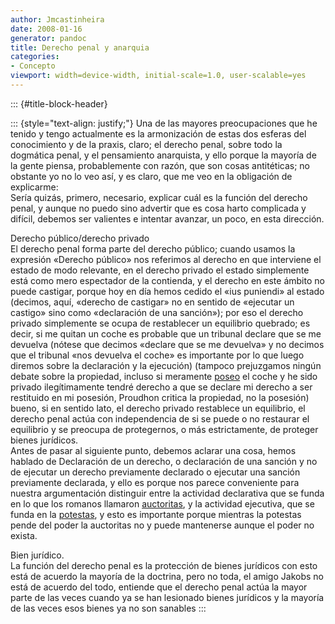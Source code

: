 ```yaml
---
author: Jmcastinheira
date: 2008-01-16
generator: pandoc
title: Derecho penal y anarquia
categories:
- Concepto
viewport: width=device-width, initial-scale=1.0, user-scalable=yes
---
```


::: {#title-block-header}

::: {style="text-align: justify;"}
Una de las mayores preocupaciones que he tenido y tengo actualmente es
la armonización de estas dos esferas del conocimiento y de la praxis,
claro; el derecho penal, sobre todo la dogmática penal, y el pensamiento
anarquista, y ello porque la mayoría de la gente piensa, probablemente
con razón, que son cosas antitéticas; no obstante yo no lo veo así, y es
claro, que me veo en la obligación de explicarme:\
Sería quizás, primero, necesario, explicar cuál es la función del
derecho penal, y aunque no puedo sino advertir que es cosa harto
complicada y difícil, debemos ser valientes e intentar avanzar, un poco,
en esta dirección.

Derecho público/derecho privado\
El derecho penal forma parte del derecho público; cuando usamos la
expresión «Derecho público» nos referimos al derecho en que interviene
el estado de modo relevante, en el derecho privado el estado simplemente
está como mero espectador de la contienda, y el derecho en este ámbito
no puede castigar, porque hoy en día hemos cedido el «ius puniendi» al
estado (decimos, aquí, «derecho de castigar» no en sentido de «ejecutar
un castigo» sino como «declaración de una sanción»); por eso el derecho
privado simplemente se ocupa de restablecer un equilibrio quebrado; es
decir, si me quitan un coche es probable que un tribunal declare que se
me devuelva (nótese que decimos «declare que se me devuelva» y no
decimos que el tribunal «nos devuelva el coche» es importante por lo que
luego diremos sobre la declaración y la ejecución) (tampoco prejuzgamos
ningún debate sobre la propiedad, incluso si meramente
[poseo](http://es.wikipedia.org/wiki/Posesi%C3%B3n) el coche y he sido
privado ilegítimamente tendré derecho a que se declare mi derecho a ser
restituido en mi posesión, Proudhon critica la propiedad, no la
posesión) bueno, si en sentido lato, el derecho privado restablece un
equilibrio, el derecho penal actúa con independencia de si se puede o no
restaurar el equilibrio y se preocupa de protegernos, o más
estrictamente, de proteger bienes jurídicos.\
Antes de pasar al siguiente punto, debemos aclarar una cosa, hemos
hablado de Declaración de un derecho, o declaración de una sanción y no
de ejecutar un derecho previamente declarado o ejecutar una sanción
previamente declarada, y ello es porque nos parece conveniente para
nuestra argumentación distinguir entre la actividad declarativa que se
funda en lo que los romanos llamaron
[auctoritas](http://es.wikipedia.org/wiki/Auctoritas), y la actividad
ejecutiva, que se funda en la
[potestas](http://es.wikipedia.org/wiki/Potestas), y esto es importante
porque mientras la potestas pende del poder la auctoritas no y puede
mantenerse aunque el poder no exista.

Bien jurídico.\
La función del derecho penal es la protección de bienes jurídicos con
esto está de acuerdo la mayoría de la doctrina, pero no toda, el amigo
Jakobs no está de acuerdo del todo, entiende que el derecho penal actúa
la mayor parte de las veces cuando ya se han lesionado bienes jurídicos
y la mayoría de las veces esos bienes ya no son sanables
:::
